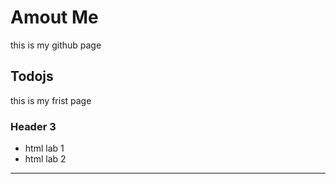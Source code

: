 # Amout Me
this is my github page
## Todojs
this is my frist page
### Header 3

- html lab 1
- html lab 2

---
